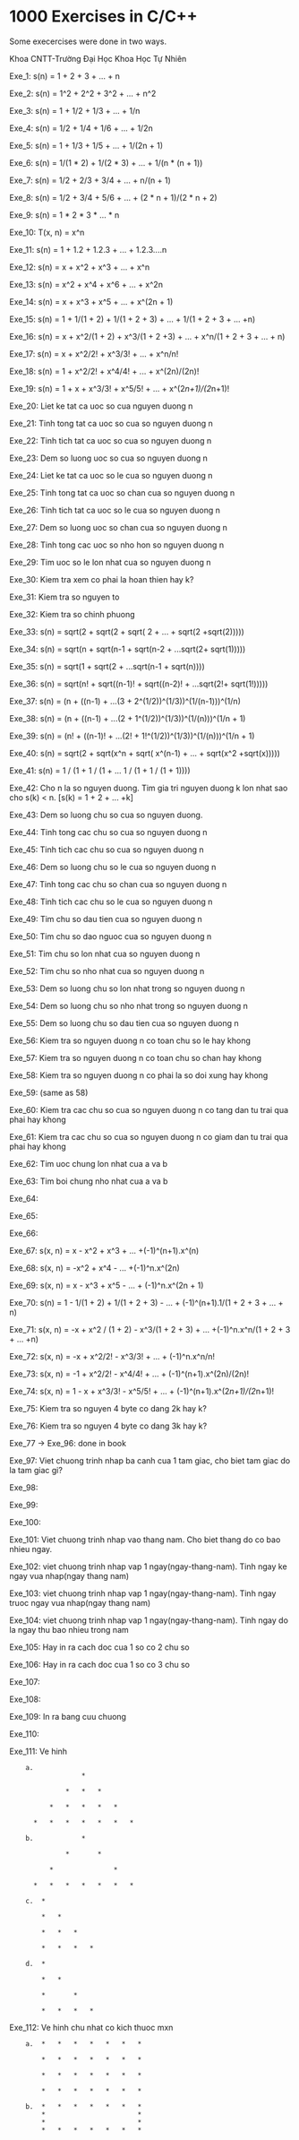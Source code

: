 # 1000 Exercises in C/C++
Some execercises were done in two ways.

Khoa CNTT-Trường Đại Học Khoa Học Tự Nhiên

Exe_1: s(n) = 1 + 2 + 3 + ... + n

Exe_2: s(n) = 1^2 + 2^2 + 3^2 + ... + n^2

Exe_3: s(n) = 1 + 1/2 + 1/3 + ... + 1/n

Exe_4: s(n) = 1/2 + 1/4 + 1/6 + ... + 1/2n

Exe_5: s(n) = 1 + 1/3 + 1/5 + ... + 1/(2n + 1)

Exe_6: s(n) = 1/(1 * 2) + 1/(2 * 3) + ... + 1/(n * (n + 1))

Exe_7: s(n) = 1/2 + 2/3 + 3/4 + ... + n/(n + 1)

Exe_8: s(n) = 1/2 + 3/4 + 5/6 + ... + (2 * n + 1)/(2 * n + 2)

Exe_9: s(n) = 1 * 2 * 3 * ... * n

Exe_10: T(x, n) = x^n

Exe_11: s(n) = 1 + 1.2 + 1.2.3 + ... + 1.2.3....n

Exe_12: s(n) = x + x^2 + x^3 + ... + x^n

Exe_13: s(n) = x^2 + x^4 + x^6 + ... + x^2n

Exe_14: s(n) = x + x^3 + x^5 + ... + x^(2n + 1)

Exe_15: s(n) = 1 + 1/(1 + 2) + 1/(1 + 2 + 3) + ... + 1/(1 + 2 + 3 + ... +n)

Exe_16: s(n) = x + x^2/(1 + 2) + x^3/(1 + 2 +3) + ... + x^n/(1 + 2 + 3 + ... + n)

Exe_17: s(n) = x + x^2/2! + x^3/3! + ... + x^n/n!

Exe_18: s(n) = 1 + x^2/2! + x^4/4! + ... + x^(2n)/(2n)!

Exe_19: s(n) = 1 + x + x^3/3! + x^5/5! + ... + x^(2*n+1)/(2*n+1)!

Exe_20: Liet ke tat ca uoc so cua nguyen duong n

Exe_21: Tinh tong tat ca uoc so cua so nguyen duong n

Exe_22: Tinh tich tat ca uoc so cua so nguyen duong n

Exe_23: Dem so luong uoc so cua so nguyen duong n

Exe_24: Liet ke tat ca uoc so le cua so nguyen duong n

Exe_25: Tinh tong tat ca uoc so chan cua so nguyen duong n

Exe_26: Tinh tich tat ca uoc so le cua so nguyen duong n

Exe_27: Dem so luong uoc so chan cua so nguyen duong n

Exe_28: Tinh tong cac uoc so nho hon so nguyen duong n

Exe_29: Tim uoc so le lon nhat cua so nguyen duong n

Exe_30: Kiem tra xem co phai la hoan thien hay k?

Exe_31: Kiem tra so nguyen to

Exe_32: Kiem tra so chinh phuong

Exe_33: s(n) = sqrt(2 + sqrt(2 + sqrt( 2 + ... + sqrt(2 +sqrt(2)))))

Exe_34: s(n) = sqrt(n + sqrt(n-1 + sqrt(n-2 + ...sqrt(2+ sqrt(1)))))

Exe_35: s(n) = sqrt(1 + sqrt(2 + ...sqrt(n-1 + sqrt(n))))

Exe_36: s(n) = sqrt(n! + sqrt((n-1)! + sqrt((n-2)! + ...sqrt(2!+ sqrt(1!)))))

Exe_37: s(n) = (n + ((n-1) + ...(3 + 2^(1/2))^(1/3))^(1/(n-1)))^(1/n)

Exe_38: s(n) = (n + ((n-1) + ...(2 + 1^(1/2))^(1/3))^(1/(n)))^(1/n + 1)

Exe_39: s(n) = (n! + ((n-1)! + ...(2! + 1!^(1/2))^(1/3))^(1/(n)))^(1/n + 1)

Exe_40: s(n) = sqrt(2 + sqrt(x^n + sqrt( x^(n-1) + ... + sqrt(x^2 +sqrt(x)))))

Exe_41: s(n) = 1 / (1 + 1 / (1 + ... 1 / (1 + 1 / (1 + 1))))

Exe_42: Cho n la so nguyen duong. Tim gia tri nguyen duong k lon nhat sao cho s(k) < n. [s(k) = 1 + 2 + ... +k]

Exe_43: Dem so luong chu so cua so nguyen duong.

Exe_44: Tinh tong cac chu so cua so nguyen duong n

Exe_45: Tinh tich cac chu so cua so nguyen duong n

Exe_46: Dem so luong chu so le cua so nguyen duong n

Exe_47: Tinh tong cac chu so chan cua so nguyen duong n

Exe_48: Tinh tich cac chu so le cua so nguyen duong n

Exe_49: Tim chu so dau tien cua so nguyen duong n

Exe_50: Tim chu so dao nguoc cua so nguyen duong n

Exe_51: Tim chu so lon nhat cua so nguyen duong n

Exe_52: Tim chu so nho nhat cua so nguyen duong n

Exe_53: Dem so luong chu so lon nhat trong so nguyen duong n

Exe_54: Dem so luong chu so nho nhat trong so nguyen duong n

Exe_55: Dem so luong chu so dau tien cua so nguyen duong n

Exe_56: Kiem tra so nguyen duong n co toan chu so le hay khong

Exe_57: Kiem tra so nguyen duong n co toan chu so chan hay khong

Exe_58: Kiem tra so nguyen duong n co phai la so doi xung hay khong

Exe_59: (same as 58)

Exe_60: Kiem tra cac chu so cua so nguyen duong n co tang dan tu trai qua phai hay khong

Exe_61: Kiem tra cac chu so cua so nguyen duong n co giam dan tu trai qua phai hay khong

Exe_62: Tim uoc chung lon nhat cua a va b

Exe_63: Tim boi chung nho nhat cua a va b

Exe_64: 

Exe_65: 

Exe_66:

Exe_67: s(x, n) = x - x^2 + x^3 + ... +(-1)^(n+1).x^(n)

Exe_68: s(x, n) = -x^2 + x^4 - ... +(-1)^n.x^(2n)

Exe_69: s(x, n) = x - x^3 + x^5 - ... + (-1)^n.x^(2n + 1)

Exe_70: s(n) = 1 - 1/(1 + 2) + 1/(1 + 2 + 3) - ... + (-1)^(n+1).1/(1 + 2 + 3 + ... + n)

Exe_71: s(x, n) = -x + x^2 / (1 + 2) - x^3/(1 + 2 + 3) + ... +(-1)^n.x^n/(1 + 2 + 3 + ... +n)

Exe_72: s(x, n) = -x + x^2/2! - x^3/3! + ... + (-1)^n.x^n/n!

Exe_73: s(x, n) = -1 + x^2/2! - x^4/4! + ... + (-1)^(n+1).x^(2n)/(2n)!

Exe_74: s(x, n) = 1 - x + x^3/3! - x^5/5! + ... + (-1)^(n+1).x^(2*n+1)/(2*n+1)!

Exe_75: Kiem tra so nguyen 4 byte co dang 2k hay k?

Exe_76: Kiem tra so nguyen 4 byte co dang 3k hay k?

Exe_77 -> Exe_96: done in book

Exe_97: Viet chuong trinh nhap ba canh cua 1 tam giac, cho biet tam giac do la tam giac gi?

Exe_98:

Exe_99:

Exe_100:

Exe_101: Viet chuong trinh nhap vao thang nam. Cho biet thang do co bao nhieu ngay.

Exe_102: viet chuong trinh nhap vap 1 ngay(ngay-thang-nam). Tinh ngay ke ngay vua nhap(ngay thang nam)

Exe_103: viet chuong trinh nhap vap 1 ngay(ngay-thang-nam). Tinh ngay truoc ngay vua nhap(ngay thang nam)

Exe_104: viet chuong trinh nhap vap 1 ngay(ngay-thang-nam). Tinh ngay do la ngay thu bao nhieu trong nam

Exe_105: Hay in ra cach doc cua 1 so co 2 chu so

Exe_106: Hay in ra cach doc cua 1 so co 3 chu so

Exe_107: 

Exe_108:

Exe_109: In ra bang cuu chuong

Exe_110:

Exe_111: Ve hinh

        a.
                      *
        
                  *   *   *
                  
              *   *   *   *   *
              
          *   *   *   *   *   *   *
          
        b.            *
        
                  *       *
                  
              *               *
              
          *   *   *   *   *   *   *
          
        c.  *
        
            *   *
            
            *   *   *
            
            *   *   *   *
            
        d.  *
        
            *   *
            
            *       *
            
            *   *   *   *
            
 
Exe_112: Ve hinh chu nhat co kich thuoc mxn

        a.  *   *   *   *   *   *   *
        
            *   *   *   *   *   *   *
            
            *   *   *   *   *   *   *
            
            *   *   *   *   *   *   *
        
        b.  *   *   *   *   *   *   *
            *                       *
            *                       *
            *   *   *   *   *   *   *
        
